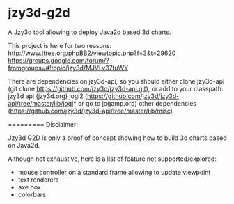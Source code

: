 jzy3d-g2d
=========

A Jzy3d tool allowing to deploy Java2d based 3d charts.

This project is here for two reasons:
http://www.jfree.org/phpBB2/viewtopic.php?f=3&t=29620
https://groups.google.com/forum/?fromgroups=#!topic/jzy3d/MJVLv37tuWY
 
There are dependencies on jzy3d-api, so you should either clone jzy3d-api (git clone https://github.com/jzy3d/jzy3d-api.git), or add to your classpath:
jzy3d api (jzy3d.org)
jogl2 (https://github.com/jzy3d/jzy3d-api/tree/master/lib/jogl* or go to jogamp.org)
other dependencies (https://github.com/jzy3d/jzy3d-api/tree/master/lib/misc)


=========
Disclaimer:

Jzy3d G2D is only a proof of concept showing how to build 3d charts based on Java2d.

Although not exhaustive, here is a list of feature not supported/explored:
- mouse controller on a standard frame allowing to update viewpoint
- text renderers
- axe box
- colorbars





